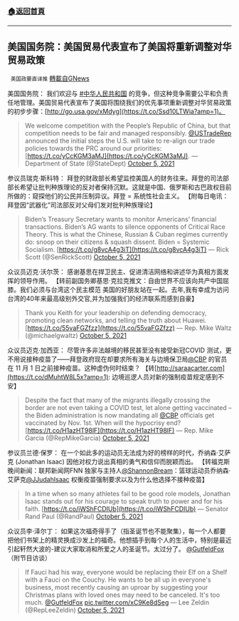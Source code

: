 ###  [:house:返回首頁](https://github.com/ourhimalayas/txt)
---


## 美国国务院：美国贸易代表宣布了美国将重新调整对华贸易政策
` 美国政要直译推` [轉載自GNews](https://gnews.org/zh-hans/1576000/)

美国国务院： 我们欢迎与 [#中华人民共和国](https://twitter.com/hashtag/%E4%B8%AD%E5%8D%8E%E4%BA%BA%E6%B0%91%E5%85%B1%E5%92%8C%E5%9B%BD?src=hashtag_click) 的竞争，但这种竞争需要公平和负责任地管理。美国贸易代表宣布了美国将围绕我们的优先事项重新调整对华贸易政策的初步步骤：[http://go.usa.gov/xMdyg](https://t.co/Ssd10LTWia?amp=1)。



> We welcome competition with the People’s Republic of China, but that competition needs to be fair and managed responsibly. [@USTradeRep](https://twitter.com/USTradeRep?ref_src=twsrc%5Etfw) announced the initial steps the U.S. will take to re-align our trade policies towards the PRC around our priorities: [https://t.co/yCcKGM3aMJ](https://t.co/yCcKGM3aMJ).
> — Department of State (@StateDept) [October 5, 2021](https://twitter.com/StateDept/status/1445509102373781509?ref_src=twsrc%5Etfw)



参议员瑞克·斯科特： 拜登的财政部长希望监控美国人的财务往来。拜登的司法部部长希望让批判种族理论的反对者保持沉默。这就是中国、俄罗斯和古巴政权目前所做的：窥探他们的公民并压制异议。拜登 = 系统性社会主义。 【附每日电讯：拜登因“武器化”司法部反对父母们发对批判种族理论】



> Biden’s Treasury Secretary wants to monitor Americans’ financial transactions. Biden’s AG wants to silence opponents of Critical Race Theory. This is what the Chinese, Russian & Cuban regimes currently do: snoop on their citizens & squash dissent. Biden = Systemic Socialism. [https://t.co/g8vcA4g3iT](https://t.co/g8vcA4g3iT)
> — Rick Scott (@SenRickScott) [October 5, 2021](https://twitter.com/SenRickScott/status/1445466122900238346?ref_src=twsrc%5Etfw)



众议员迈克·沃尔茨： 感谢基思在捍卫民主、促进清洁网络和讲述华为真相方面发挥的领导作用。 【转前副国务卿基思·克拉克推文：自由世界不应该向共产中国屈膝。我们必须与台湾这个民主模范 美国的好朋友站在一起。去年,我有幸成为访问台湾的40年来最高级别外交官,并为加强我们的经济联系而感到自豪】



> Thank you Keith for your leadership on defending democracy, promoting clean networks, and telling the truth about Huawei. [https://t.co/55vaFGZfzz](https://t.co/55vaFGZfzz)
> — Rep. Mike Waltz (@michaelgwaltz) [October 5, 2021](https://twitter.com/michaelgwaltz/status/1445457506755620864?ref_src=twsrc%5Etfw)



众议员迈克·加西亚： 尽管许多非法越境的移民甚至没有接受新冠COVID 测试，更不用说接种疫苗了——拜登政府现在却要求所有海关与边境保卫局[@CBP](https://twitter.com/CBP) 的官员在 11 月 1 日之前接种疫苗。这种虚伪何时结束？ 【转[http://saraacarter.com](https://t.co/dMuhtW8L5x?amp=1): 边境巡逻人员对新的强制疫苗规定感到不安】



> Despite the fact that many of the migrants illegally crossing the border are not even taking a COVID test, let alone getting vaccinated – the Biden administration is now mandating all [@CBP](https://twitter.com/CBP?ref_src=twsrc%5Etfw) officials get vaccinated by Nov. 1st. When will the hypocrisy end? [https://t.co/H1azHT98lF](https://t.co/H1azHT98lF)
> — Rep. Mike Garcia (@RepMikeGarcia) [October 5, 2021](https://twitter.com/RepMikeGarcia/status/1445443555162427394?ref_src=twsrc%5Etfw)



参议员兰德·保罗： 在一个如此多的运动员无法成为好的榜样的时代，乔纳森·艾萨克 (Jonathan Isaac) 因他对权力说出真相的勇气和信仰而脱颖而出。 【转福克斯晚间新闻：联邦新闻网FNN 独家与主持人[@ShannonBream](https://twitter.com/ShannonBream)：篮球运动员乔纳森·艾萨克[@JJudahIsaac](https://twitter.com/JJudahIsaac) 权衡疫苗强制要求以及为什么他选择不接种疫苗】



> In a time when so many athletes fail to be good role models, Jonathan Isaac stands out for his courage to speak truth to power and for his faith. [https://t.co/iWShFCDIUb](https://t.co/iWShFCDIUb)
> — Senator Rand Paul (@RandPaul) [October 5, 2021](https://twitter.com/RandPaul/status/1445430140952059907?ref_src=twsrc%5Etfw)



众议员李·泽尔丁： 如果这次福奇得手了（指圣诞节也不能聚集），每一个人都要把他们书架上的精灵换成沙发上的福奇。他想插手到每个人的生活中，特别是最近引起轩然大波的-建议大家取消和所爱之人的圣诞节。太过分了。 [@GutfeldFox](https://twitter.com/Gutfeldfox) （附节目访谈）



> If Fauci had his way, everyone would be replacing their Elf on a Shelf with a Fauci on the Couchy. He wants to be all up in everyone's business, most recently causing an uproar by suggesting your Christmas plans with loved ones may need to be canceled. It's too much. [@GutfeldFox](https://twitter.com/Gutfeldfox?ref_src=twsrc%5Etfw) [pic.twitter.com/xC9Ke8dSeg](https://t.co/xC9Ke8dSeg)
> — Lee Zeldin (@RepLeeZeldin) [October 5, 2021](https://twitter.com/RepLeeZeldin/status/1445373719426347010?ref_src=twsrc%5Etfw)
